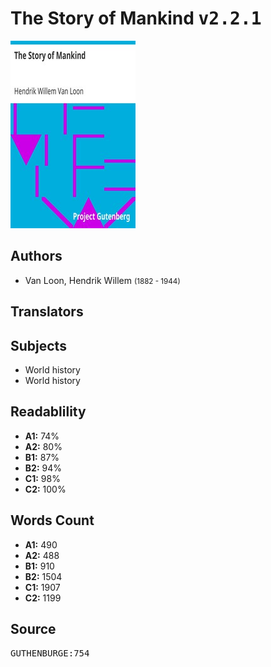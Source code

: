 # The Story of Mankind <kbd>v2.2.1</kbd>

![](./cover.medium.jpg "")

## Authors


 - Van Loon, Hendrik Willem <small>(1882 - 1944)</small>

## Translators



## Subjects


 - World history
 - World history

## Readablility


 - **A1:** 74%
 - **A2:** 80%
 - **B1:** 87%
 - **B2:** 94%
 - **C1:** 98%
 - **C2:** 100%

## Words Count


 - **A1:** 490
 - **A2:** 488
 - **B1:** 910
 - **B2:** 1504
 - **C1:** 1907
 - **C2:** 1199

## Source


<kbd>GUTHENBURGE:754</kbd>
